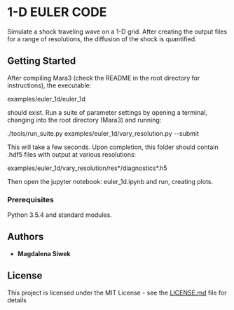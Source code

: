 # 1-D EULER CODE

Simulate a shock traveling wave on a 1-D grid. After creating the output files for a range of resolutions, the diffusion of the shock is quantified.

## Getting Started

After compiling Mara3 (check the README in the root directory for instructions), the executable:

examples/euler_1d/euler_1d

should exist. Run a suite of parameter settings by opening a terminal, changing into the root directory (Mara3)
and running:

./tools/run_suite.py examples/euler_1d/vary_resolution.py --submit

This will take a few seconds. Upon completion, this folder should contain .hdf5 files with output at various resolutions:

examples/euler_1d/vary_resolution/res*/diagnostics*.h5

Then open the jupyter notebook: euler_1d.ipynb and run, creating plots.

### Prerequisites

Python 3.5.4 and standard modules.

## Authors

* **Magdalena Siwek**

## License

This project is licensed under the MIT License - see the [LICENSE.md](LICENSE.md) file for details
